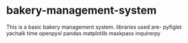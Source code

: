 # bakery-management-system
This is a basic bakery management system.
libraries used are-
pyfiglet
yachalk
time 
openpyxl
pandas
matplotlib
maskpass
inquirerpy
